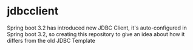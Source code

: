 # jdbcclient
Spring boot 3.2 has introduced new JDBC Client, it's auto-configured in Spring boot 3.2, so creating this repository to give an idea about how it differs from the old JDBC Template 
